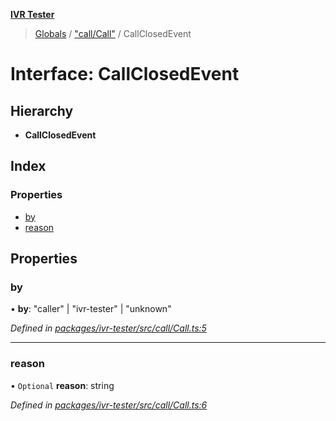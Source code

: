 **[IVR Tester](../README.md)**

> [Globals](../README.md) / ["call/Call"](../modules/_call_call_.md) / CallClosedEvent

# Interface: CallClosedEvent

## Hierarchy

* **CallClosedEvent**

## Index

### Properties

* [by](_call_call_.callclosedevent.md#by)
* [reason](_call_call_.callclosedevent.md#reason)

## Properties

### by

•  **by**: \"caller\" \| \"ivr-tester\" \| \"unknown\"

*Defined in [packages/ivr-tester/src/call/Call.ts:5](https://github.com/SketchingDev/ivr-tester/blob/d4b858b/packages/ivr-tester/src/call/Call.ts#L5)*

___

### reason

• `Optional` **reason**: string

*Defined in [packages/ivr-tester/src/call/Call.ts:6](https://github.com/SketchingDev/ivr-tester/blob/d4b858b/packages/ivr-tester/src/call/Call.ts#L6)*

